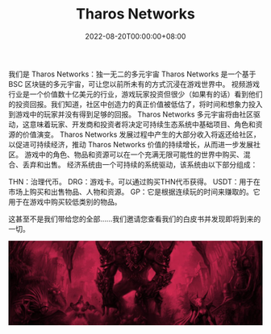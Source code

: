 ﻿---
title: "Tharos Networks"
description: "Tharos Networks 为您带来 MuTharos，一款模拟传奇的 Mu Online 视频游戏的 3D 中世纪冒险 MMORPG 游戏。"
date: 2022-08-20T00:00:00+08:00
lastmod: 2022-08-20T00:00:00+08:00
draft: false
authors: ["boogArno"]
featuredImage: "tharos-networks.png"
tags: ["NFT Games","Tharos Networks"]
categories: ["nfts"]
nfts: ["NFT Games"]
blockchain: "BSC"
website: "https://dappradar.com/"
twitter: "https://twitter.com/tharos_networks"
discord: "https://discord.com/invite/MQxCaeuNAB"
telegram: ""
github: ""
youtube: ""
twitch: ""
facebook: ""
instagram: ""
reddit: ""
medium: ""
steam: ""
gitbook: ""
googleplay: ""
appstore: ""
status: "Live"
weight: 
lightgallery: true
toc: true
pinned: false
recommend: false
recommend1: false
---
我们是 Tharos Networks：独一无二的多元宇宙
Tharos Networks 是一个基于 BSC 区块链的多元宇宙，可让您以前所未有的方式沉浸在游戏世界中。
视频游戏行业是一个价值数十亿美元的行业，游戏玩家投资但很少（如果有的话）看到他们的投资回报。我们知道，社区中创造力的真正价值被低估了，将时间和想象力投入到游戏中的玩家并没有得到足够的回报。
Tharos Networks 多元宇宙将由社区驱动，这意味着玩家、开发商和投资者将决定可持续生态系统中基础项目、角色和资源的价值演变。
Tharos Networks 发展过程中产生的大部分收入将返还给社区，以促进可持续经济，推动 Tharos Networks 价值的持续增长，从而进一步发展社区。
游戏中的角色、物品和资源可以在一个充满无限可能性的世界中购买、混合、丢弃和出售。
经济系统由一个可持续的系统驱动，该系统由以下部分组成：

  THN：治理代币。
  DRG：游戏卡。可以通过购买THN代币获得。
  USDT：用于在市场上购买和出售物品、人物和资源。
  GP：它是根据连续玩的时间来赚取的。它用于在游戏中购买较低类别的物品。

这甚至不是我们带给您的全部……我们邀请您查看我们的白皮书并发现即将到来的一切。

![1080x360](1080x360.jpg)